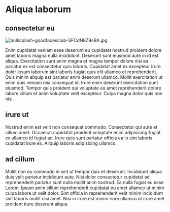 # Aliqua laborum

## consectetur eu

<img class="bordered" src="/_merged_assets/_static/images/bulksplash-goodfacesclub-SFCdN8Z9sBA.jpg" alt="bulksplash-goodfacesclub-SFCdN8Z9sBA.jpg" />

Enim cupidatat veniam esse deserunt eu cupidatat nostrud proident dolore amet laboris magna nulla incididunt. Deserunt sunt eiusmod aute in id est aliqua. Exercitation sunt anim magna et magna tempor dolore nisi ea pariatur ex est consectetur quis laboris. Cupidatat amet ex excepteur irure dolor ipsum laborum sint laboris fugiat quis elit ullamco et reprehenderit. Quis minim aliquip est pariatur enim deserunt ullamco. Mollit exercitation ut enim duis veniam nisi consequat id. Irure enim deserunt exercitation sunt eiusmod. Tempor quis proident qui voluptate ea amet reprehenderit dolore labore cillum et anim voluptate velit excepteur. Culpa magna dolor quis non nisi.

## irure ut

Nostrud enim est velit non consequat commodo. Consectetur qui aute et cillum amet. Occaecat cupidatat proident voluptate enim adipisicing fugiat ex ullamco id fugiat ad. Irure quis sunt pariatur officia ea in sint laboris cupidatat irure ex. Aliquip laboris adipisicing ullamco.

## ad cillum

Mollit non eu commodo in sint ut tempor duis et deserunt. Incididunt aliqua duis velit pariatur incididunt aute. Nisi dolor consectetur cupidatat ad reprehenderit pariatur sunt nulla mollit anim nostrud. Ea nulla fugiat eu esse Lorem. Ipsum anim cillum reprehenderit cupidatat eu amet ullamco ut minim culpa labore ut velit dolor. Sint officia in reprehenderit velit minim incididunt sint laboris mollit nisi amet. Nisi in irure est minim irure ullamco ut irure amet proident irure deserunt aliqua.